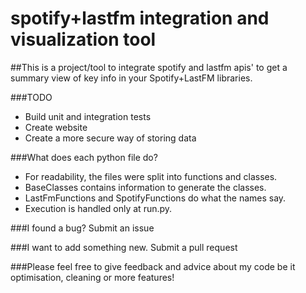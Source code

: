# spotify+lastfm integration and visualization tool

##This is a project/tool to integrate spotify and lastfm apis' to get a summary view of key info in your Spotify+LastFM libraries.

###TODO
- Build unit and integration tests
- Create website
- Create a more secure way of storing data

###What does each python file do?
- For readability, the files were split into functions and classes.
- BaseClasses contains information to generate the classes. 
- LastFmFunctions and SpotifyFunctions do what the names say. 
- Execution is handled only at run.py. 

###I found a bug?
Submit an issue

###I want to add something new. 
Submit a pull request

###Please feel free to give feedback and advice about my code be it optimisation, cleaning or more features!